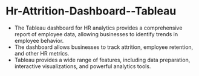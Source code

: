 # Hr-Attrition-Dashboard--Tableau
- The Tableau dashboard for HR analytics provides a comprehensive report of employee data, allowing businesses to identify trends in employee behavior. 
- The dashboard allows businesses to track attrition, employee retention, and other HR metrics.
-  Tableau provides a wide range of features, including data preparation, interactive visualizations, and powerful analytics tools.
